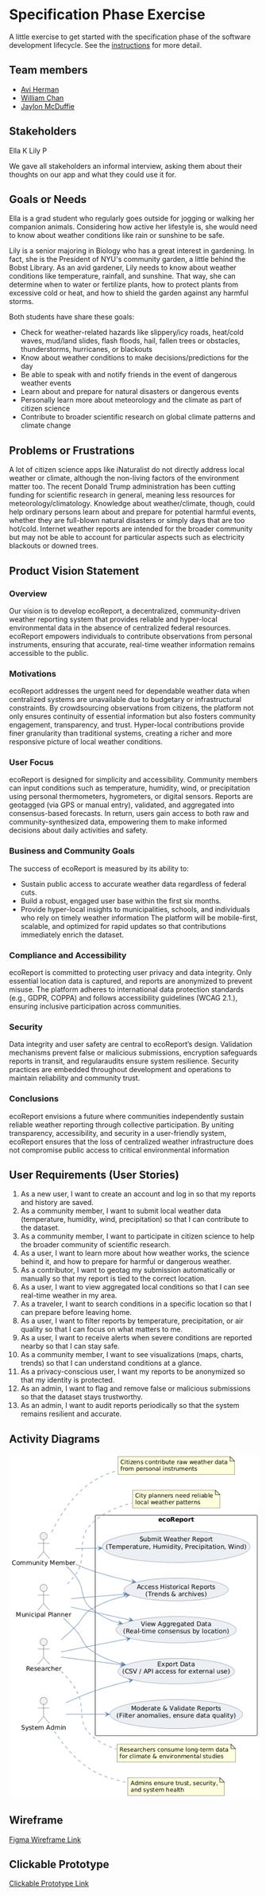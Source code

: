 # Specification Phase Exercise

A little exercise to get started with the specification phase of the software development lifecycle. See the [instructions](instructions.md) for more detail.

## Team members

- [Avi Herman](https://github.com/avih7531/)
- [William Chan](https://github.com/wc2184/)
- [Jaylon McDuffie](https://github.com/treejitsu)

## Stakeholders
Ella K
Lily P

We gave all stakeholders an informal interview, asking them about their thoughts on our app and what they could use it for.  

## Goals or Needs
Ella is a grad student who regularly goes outside for jogging or walking her companion animals. Considering how active her lifestyle is, she would need to know about weather conditions like rain or sunshine to be safe. 

Lily is a senior majoring in Biology who has a great interest in gardening. In fact, she is the President of NYU's community garden, a little behind the Bobst Library. As an avid gardener, Lily needs to know about weather conditions like temperature, rainfall, and sunshine. That way, she can determine when to water or fertilize plants, how to protect plants from excessive cold or heat, and how to shield the garden against any harmful storms. 

Both students have share these goals:
- Check for weather-related hazards like slippery/icy roads, heat/cold waves, mud/land slides, flash floods, hail, fallen trees or obstacles, thunderstorms, hurricanes, or blackouts
- Know about weather conditions to make decisions/predictions for the day
- Be able to speak with and notify friends in the event of dangerous weather events
- Learn about and prepare for natural disasters or dangerous events
- Personally learn more about meteorology and the climate as part of citizen science
- Contribute to broader scientific research on global climate patterns and climate change 

## Problems or Frustrations
A lot of citizen science apps like iNaturalist do not directly address local weather or climate, although the non-living factors of the environment matter too. The recent Donald Trump administration has been cutting funding for scientific research in general, meaning less resources for meteorology/climatology. Knowledge about weather/climate, though, could help ordinary persons learn about and prepare for potential harmful events, whether they are full-blown natural disasters or simply days that are too hot/cold. Internet weather reports are intended for the broader community but may not be able to account for particular aspects such as electricity blackouts or downed trees. 

## Product Vision Statement

### Overview
Our vision is to develop ecoReport, a decentralized, community-driven weather reporting system that provides reliable and hyper-local environmental data in the absence of centralized federal resources. ecoReport empowers individuals to contribute observations from personal instruments, ensuring that accurate, real-time weather information remains accessible to the public.

### Motivations
ecoReport addresses the urgent need for dependable weather data when centralized systems are unavailable due to budgetary or infrastructural constraints. By crowdsourcing observations from citizens, the platform not only ensures continuity of essential information but also fosters community engagement, transparency, and trust. Hyper-local contributions provide finer granularity than traditional systems, creating a richer and more responsive picture of local weather conditions.

### User Focus
ecoReport is designed for simplicity and accessibility. Community members can input conditions such as temperature, humidity, wind, or precipitation using personal thermometers, hygrometers, or digital sensors. Reports are geotagged (via GPS or manual entry), validated, and aggregated into consensus-based forecasts. In return, users gain access to both raw and community-synthesized data, empowering them to make informed decisions about daily activities and safety.

### Business and Community Goals
The success of ecoReport is measured by its ability to:  
- Sustain public access to accurate weather data regardless of federal cuts.  
- Build a robust, engaged user base within the first six months.  
- Provide hyper-local insights to municipalities, schools, and individuals who rely on timely weather information
The platform will be mobile-first, scalable, and optimized for rapid updates so that contributions immediately enrich the dataset.

### Compliance and Accessibility
ecoReport is committed to protecting user privacy and data integrity. Only essential location data is captured, and reports are anonymized to prevent misuse. The platform adheres to international data protection standards (e.g., GDPR, COPPA) and follows accessibility guidelines (WCAG 2.1.), ensuring inclusive participation across communities.


### Security
Data integrity and user safety are central to ecoReport’s design. Validation mechanisms prevent false or malicious submissions, encryption safeguards reports in transit, and regularaudits ensure system resilience. Security practices are embedded throughout development and operations to maintain reliability and community trust.

### Conclusions
ecoReport envisions a future where communities independently sustain reliable weather reporting through collective participation. By uniting transparency, accessibility, and security in a user-friendly system, ecoReport ensures that the loss of centralized weather infrastructure does not compromise public access to critical environmental information

## User Requirements (User Stories)

1. As a new user, I want to create an account and log in so that my reports and history are saved.  
2. As a community member, I want to submit local weather data (temperature, humidity, wind, precipitation) so that I can contribute to the dataset.
3. As a community member, I want to participate in citizen science to help the broader community of scientific research.
4. As a user, I want to learn more about how weather works, the science behind it, and how to prepare for harmful or dangerous weather. 
5. As a contributor, I want to geotag my submission automatically or manually so that my report is tied to the correct location.  
6. As a user, I want to view aggregated local conditions so that I can see real-time weather in my area.  
7. As a traveler, I want to search conditions in a specific location so that I can prepare before leaving home.  
8. As a user, I want to filter reports by temperature, precipitation, or air quality so that I can focus on what matters to me.  
9. As a user, I want to receive alerts when severe conditions are reported nearby so that I can stay safe.  
10. As a community member, I want to see visualizations (maps, charts, trends) so that I can understand conditions at a glance.  
11. As a privacy-conscious user, I want my reports to be anonymized so that my identity is protected.  
12. As an admin, I want to flag and remove false or malicious submissions so that the dataset stays trustworthy.  
13. As an admin, I want to audit reports periodically so that the system remains resilient and accurate.  


## Activity Diagrams
![Multi Actor Activity Diagram](./images/multiActor.png)




## Wireframe

[Figma Wireframe Link](https://www.figma.com/design/CBcrUvf0P0AjIGfO3kpY9O/Project-1-Ecology?m=auto&t=aRhWSdAQKV0b5iXy-1)

## Clickable Prototype

[Clickable Prototype Link](https://www.figma.com/proto/CBcrUvf0P0AjIGfO3kpY9O/Project-1-Ecology?node-id=1-2&p=f&t=DYwkWsoryPR3VEp0-1&scaling=scale-down&content-scaling=fixed&page-id=0%3A1&starting-point-node-id=1%3A2)
